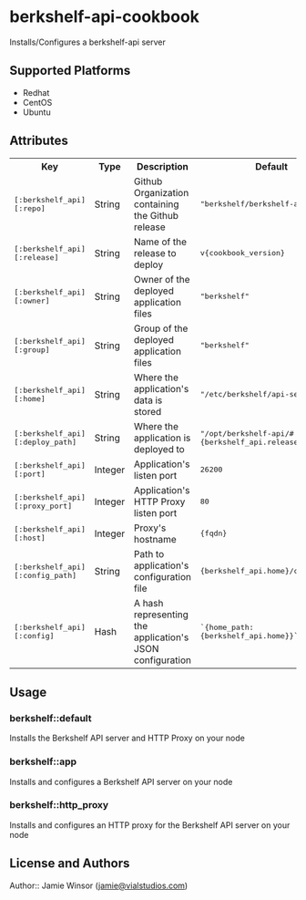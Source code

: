 # berkshelf-api-cookbook

Installs/Configures a berkshelf-api server

## Supported Platforms

  * Redhat
  * CentOS
  * Ubuntu

## Attributes

<table>
  <tr>
    <th>Key</th>
    <th>Type</th>
    <th>Description</th>
    <th>Default</th>
  </tr>
  <tr>
    <td><tt>[:berkshelf_api][:repo]</tt></td>
    <td>String</td>
    <td>Github Organization containing the Github release</td>
    <td><tt>"berkshelf/berkshelf-api"</tt></td>
  </tr>
  <tr>
    <td><tt>[:berkshelf_api][:release]</tt></td>
    <td>String</td>
    <td>Name of the release to deploy</td>
    <td><tt>v{cookbook_version}</tt></td>
  </tr>
  <tr>
    <td><tt>[:berkshelf_api][:owner]</tt></td>
    <td>String</td>
    <td>Owner of the deployed application files</td>
    <td><tt>"berkshelf"</tt></td>
  </tr>
  <tr>
    <td><tt>[:berkshelf_api][:group]</tt></td>
    <td>String</td>
    <td>Group of the deployed application files</td>
    <td><tt>"berkshelf"</tt></td>
  </tr>
  <tr>
    <td><tt>[:berkshelf_api][:home]</tt></td>
    <td>String</td>
    <td>Where the application's data is stored</td>
    <td><tt>"/etc/berkshelf/api-server"</tt></td>
  </tr>
  <tr>
    <td><tt>[:berkshelf_api][:deploy_path]</tt></td>
    <td>String</td>
    <td>Where the application is deployed to</td>
    <td><tt>"/opt/berkshelf-api/#{berkshelf_api.release}"</tt></td>
  </tr>
  <tr>
    <td><tt>[:berkshelf_api][:port]</tt></td>
    <td>Integer</td>
    <td>Application's listen port</td>
    <td><tt>26200</tt></td>
  </tr>
  <tr>
    <td><tt>[:berkshelf_api][:proxy_port]</tt></td>
    <td>Integer</td>
    <td>Application's HTTP Proxy listen port</td>
    <td><tt>80</tt></td>
  </tr>
  <tr>
    <td><tt>[:berkshelf_api][:host]</tt></td>
    <td>Integer</td>
    <td>Proxy's hostname</td>
    <td><tt>{fqdn}</tt></td>
  </tr>
  <tr>
    <td><tt>[:berkshelf_api][:config_path]</tt></td>
    <td>String</td>
    <td>Path to application's configuration file</td>
    <td><tt>{berkshelf_api.home}/config.json</tt></td>
  </tr>
  <tr>
    <td><tt>[:berkshelf_api][:config]</tt></td>
    <td>Hash</td>
    <td>A hash representing the application's JSON configuration</td>
    <td><tt>`{home_path: {berkshelf_api.home}}`</tt></td>
  </tr>
</table>

## Usage

### berkshelf::default

Installs the Berkshelf API server and HTTP Proxy on your node

### berkshelf::app

Installs and configures a Berkshelf API server on your node

### berkshelf::http_proxy

Installs and configures an HTTP proxy for the Berkshelf API server on your node

## License and Authors

Author:: Jamie Winsor (<jamie@vialstudios.com>)
